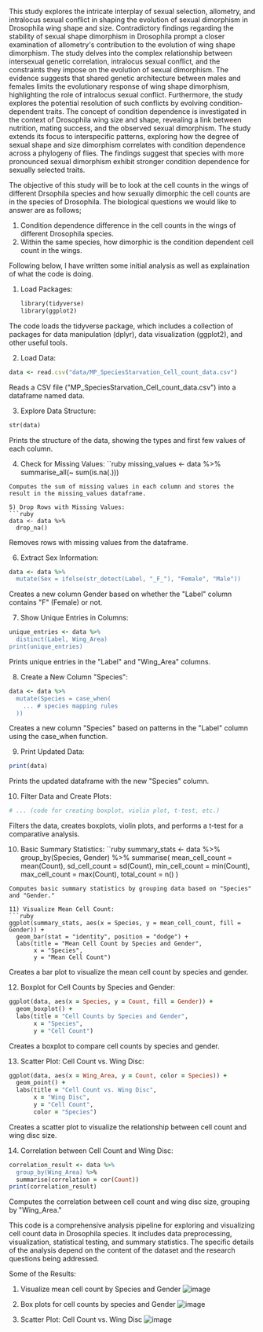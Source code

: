 This study explores the intricate interplay of sexual selection, allometry, and intralocus sexual conflict in shaping the evolution of sexual dimorphism in Drosophila wing shape and size. Contradictory findings regarding the stability of sexual shape dimorphism in Drosophila prompt a closer examination of allometry's contribution to the evolution of wing shape dimorphism. The study delves into the complex relationship between intersexual genetic correlation, intralocus sexual conflict, and the constraints they impose on the evolution of sexual dimorphism. The evidence suggests that shared genetic architecture between males and females limits the evolutionary response of wing shape dimorphism, highlighting the role of intralocus sexual conflict. Furthermore, the study explores the potential resolution of such conflicts by evolving condition-dependent traits.
The concept of condition dependence is investigated in the context of Drosophila wing size and shape, revealing a link between nutrition, mating success, and the observed sexual dimorphism. The study extends its focus to interspecific patterns, exploring how the degree of sexual shape and size dimorphism correlates with condition dependence across a phylogeny of flies. The findings suggest that species with more pronounced sexual dimorphism exhibit stronger condition dependence for sexually selected traits.

The objective of this study will be to look at the cell counts in the wings of different Drsophila species and how sexually dimorphic the cell counts are in the species of Drosophila. The biological questions we would like to answer are as follows;

1) Condition dependence difference in the cell counts in the wings of different Drosophila species. 
2) Within the same species, how dimorphic is the condition dependent cell count in the wings.


Following below, I have written some initial analysis as well as explaination of what the code is doing. 

1) Load Packages:
   ```ruby
   library(tidyverse)
   library(ggplot2)
   ```
The code loads the tidyverse package, which includes a collection of packages for data manipulation (dplyr), data visualization (ggplot2), and other useful tools.

2) Load Data:
```ruby
data <- read.csv("data/MP_SpeciesStarvation_Cell_count_data.csv")
```
Reads a CSV file ("MP_SpeciesStarvation_Cell_count_data.csv") into a dataframe named data.

3) Explore Data Structure:
```ruby
str(data)
```
Prints the structure of the data, showing the types and first few values of each column.

4) Check for Missing Values:
``ruby
missing_values <- data %>%
  summarise_all(~ sum(is.na(.)))
```
Computes the sum of missing values in each column and stores the result in the missing_values dataframe.

5) Drop Rows with Missing Values:
```ruby
data <- data %>%
  drop_na()
```
Removes rows with missing values from the dataframe.

6) Extract Sex Information:
```ruby
data <- data %>%
  mutate(Sex = ifelse(str_detect(Label, "_F_"), "Female", "Male"))
```
Creates a new column Gender based on whether the "Label" column contains "F" (Female) or not.

7) Show Unique Entries in Columns:
```ruby
unique_entries <- data %>%
  distinct(Label, Wing_Area)
print(unique_entries)
```
Prints unique entries in the "Label" and "Wing_Area" columns.

8) Create a New Column "Species":
```ruby
data <- data %>%
  mutate(Species = case_when(
    ... # species mapping rules
  ))
```
Creates a new column "Species" based on patterns in the "Label" column using the case_when function.

9) Print Updated Data:
```ruby
print(data)
```
Prints the updated dataframe with the new "Species" column.

10) Filter Data and Create Plots:
```ruby
# ... (code for creating boxplot, violin plot, t-test, etc.)
```
Filters the data, creates boxplots, violin plots, and performs a t-test for a comparative analysis.

10) Basic Summary Statistics:
``ruby
summary_stats <- data %>%
  group_by(Species, Gender) %>%
  summarise(
    mean_cell_count = mean(Count),
    sd_cell_count = sd(Count),
    min_cell_count = min(Count),
    max_cell_count = max(Count),
    total_count = n()
)
```
Computes basic summary statistics by grouping data based on "Species" and "Gender."

11) Visualize Mean Cell Count:
```ruby
ggplot(summary_stats, aes(x = Species, y = mean_cell_count, fill = Gender)) +
  geom_bar(stat = "identity", position = "dodge") +
  labs(title = "Mean Cell Count by Species and Gender",
       x = "Species",
       y = "Mean Cell Count")
```
Creates a bar plot to visualize the mean cell count by species and gender.

12) Boxplot for Cell Counts by Species and Gender:
```ruby
ggplot(data, aes(x = Species, y = Count, fill = Gender)) +
  geom_boxplot() +
  labs(title = "Cell Counts by Species and Gender",
       x = "Species",
       y = "Cell Count")
```
Creates a boxplot to compare cell counts by species and gender.

13) Scatter Plot: Cell Count vs. Wing Disc:
```ruby
ggplot(data, aes(x = Wing_Area, y = Count, color = Species)) +
  geom_point() +
  labs(title = "Cell Count vs. Wing Disc",
       x = "Wing Disc",
       y = "Cell Count",
       color = "Species")
```
Creates a scatter plot to visualize the relationship between cell count and wing disc size.

14) Correlation between Cell Count and Wing Disc:
```ruby
correlation_result <- data %>%
  group_by(Wing_Area) %>%
  summarise(correlation = cor(Count))
print(correlation_result)
```
Computes the correlation between cell count and wing disc size, grouping by "Wing_Area."

This code is a comprehensive analysis pipeline for exploring and visualizing cell count data in Drosophila species. It includes data preprocessing, visualization, statistical testing, and summary statistics. The specific details of the analysis depend on the content of the dataset and the research questions being addressed.

Some of the Results: 

1) Visualize mean cell count by Species and Gender
   ![image](https://github.com/saisamhithavajja/QMEE/assets/96578069/9c6eea9a-78f2-4869-adf3-5c00c49a9ae0)

2) Box plots for cell counts by species and Gender
   ![image](https://github.com/saisamhithavajja/QMEE/assets/96578069/c0ab432f-44d7-4460-9293-056ee822b39a)

3) Scatter Plot: Cell Count vs. Wing Disc
   ![image](https://github.com/saisamhithavajja/QMEE/assets/96578069/fdaefc1c-4485-486d-8195-a887ccf19936)





